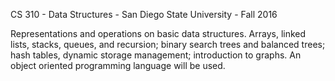 CS 310 - Data Structures - San Diego State University - Fall 2016

Representations and operations on basic data structures. Arrays, linked lists, stacks, queues, and recursion; binary search trees and balanced trees; hash tables, dynamic storage management; introduction to graphs. An object oriented programming language will be used.
